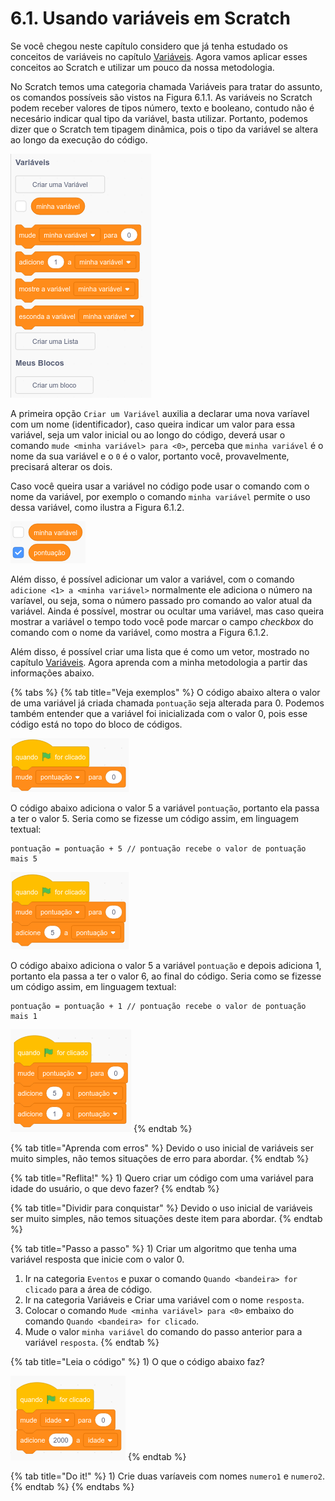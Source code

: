 # 6.1. Usando variáveis em Scratch

Se você chegou neste capítulo considero que já tenha estudado os conceitos de variáveis no capítulo [Variáveis](../conceitos-de-programacao/variaveis.md). Agora vamos aplicar esses conceitos ao Scratch e utilizar um pouco da nossa metodologia.

No Scratch temos uma categoria chamada Variáveis para tratar do assunto, os comandos possíveis são vistos na Figura 6.1.1. As variáveis no Scratch podem receber valores de tipos número, texto e booleano, contudo não é necesário indicar qual tipo da variável, basta utilizar. Portanto, podemos dizer que o Scratch tem tipagem dinâmica, pois o tipo da variável se altera ao longo da execução do código.

![Figura 6.1.1. Blocos de comandos para uso de vari&#xE1;veis em Scratch.](../.gitbook/assets/image%20%2811%29.png)

A primeira opção `Criar um Variável` auxilia a declarar uma nova varíavel com um nome \(identificador\), caso queira indicar um valor para essa variável, seja um valor inicial ou ao longo do código, deverá usar o comando `mude <minha variável> para <0>`, perceba que `minha variável` é o nome da sua variável e o `0` é o valor, portanto você, provavelmente, precisará alterar os dois.

Caso você queira usar a variável no código pode usar o comando com o nome da variável, por exemplo o comando `minha variável` permite o uso dessa variável, como ilustra a Figura 6.1.2.

![Figura 6.1.2. Comandos para usar o valor de uma vari&#xE1;vel no c&#xF3;digo ou exibir na tela \(palco\).](../.gitbook/assets/image%20%289%29.png)

Além disso, é possível adicionar um valor a variável, com o comando `adicione <1> a <minha variável>` normalmente ele adiciona o número na varíavel, ou seja, soma o número passado pro comando ao valor atual da variável. Ainda é possível, mostrar ou ocultar uma variável, mas caso queira mostrar a variável o tempo todo você pode marcar o campo _checkbox_ do comando com o nome da variável, como mostra a Figura 6.1.2.

Além disso, é possível criar uma lista que é como um vetor, mostrado no capítulo [Variáveis](../conceitos-de-programacao/variaveis.md). Agora aprenda com a minha metodologia a partir das informações abaixo.

{% tabs %}
{% tab title="Veja exemplos" %}
O código abaixo altera o valor de uma variável já criada chamada `pontuação` seja alterada para 0. Podemos também entender que a variável foi inicializada com o valor 0, pois esse código está no topo do bloco de códigos.

![](../.gitbook/assets/image%20%285%29.png)

O código abaixo adiciona o valor 5 a variável `pontuação`, portanto ela passa a ter o valor 5. Seria como se fizesse um código assim, em linguagem textual:

```text
pontuação = pontuação + 5 // pontuação recebe o valor de pontuação mais 5
```

![](../.gitbook/assets/image%20%286%29.png)

O código abaixo adiciona o valor 5 a variável `pontuação` e depois adiciona 1, portanto ela passa a ter o valor 6, ao final do código. Seria como se fizesse um código assim, em linguagem textual:

```text
pontuação = pontuação + 1 // pontuação recebe o valor de pontuação mais 1
```

![](../.gitbook/assets/image%20%2816%29.png)
{% endtab %}

{% tab title="Aprenda com erros" %}
Devido o uso inicial de variáveis ser muito simples, não temos situações de erro para abordar.
{% endtab %}

{% tab title="Reflita!" %}
1\) Quero criar um código com uma variável para idade do usuário, o que devo fazer?
{% endtab %}

{% tab title="Dividir para conquistar" %}
 Devido o uso inicial de variáveis ser muito simples, não temos situações deste item para abordar.
{% endtab %}

{% tab title="Passo a passo" %}
1\) Criar um algoritmo que tenha uma variável resposta que inicie com o valor 0.

1. Ir na categoria `Eventos` e puxar o comando `Quando <bandeira> for clicado` para a área de código.
2. Ir na categoria Variáveis e Criar uma variável com o nome `resposta`.
3. Colocar o comando `Mude <minha variável> para <0>` embaixo do comando `Quando <bandeira> for clicado`.
4. Mude o valor `minha variável` do comando do passo anterior para a variável `resposta`.
{% endtab %}

{% tab title="Leia o código" %}
1\) O que o código abaixo faz?

![](../.gitbook/assets/image%20%2835%29.png)
{% endtab %}

{% tab title="Do it!" %}
1\) Crie duas varíaveis com nomes `numero1` e `numero2`.
{% endtab %}
{% endtabs %}







